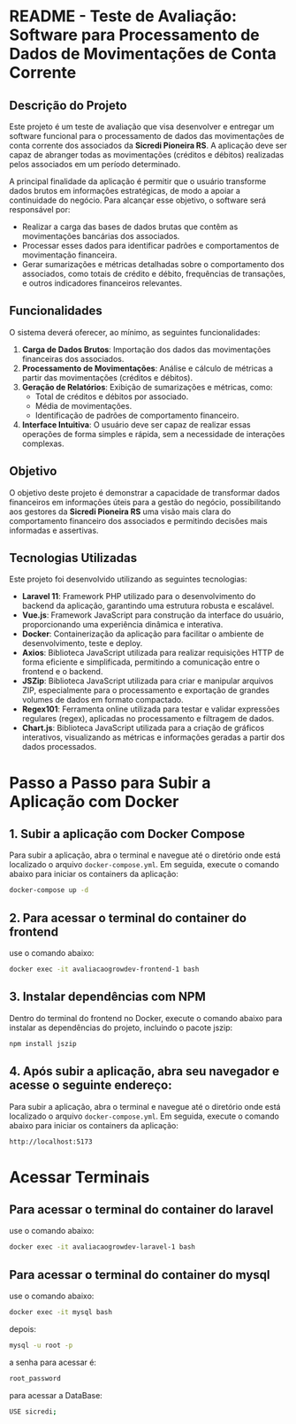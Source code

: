 # README - Teste de Avaliação: Software para Processamento de Dados de Movimentações de Conta Corrente

## Descrição do Projeto

Este projeto é um teste de avaliação que visa desenvolver e entregar um software funcional para o processamento de dados das movimentações de conta corrente dos associados da **Sicredi Pioneira RS**. A aplicação deve ser capaz de abranger todas as movimentações (créditos e débitos) realizadas pelos associados em um período determinado.

A principal finalidade da aplicação é permitir que o usuário transforme dados brutos em informações estratégicas, de modo a apoiar a continuidade do negócio. Para alcançar esse objetivo, o software será responsável por:

- Realizar a carga das bases de dados brutas que contêm as movimentações bancárias dos associados.
- Processar esses dados para identificar padrões e comportamentos de movimentação financeira.
- Gerar sumarizações e métricas detalhadas sobre o comportamento dos associados, como totais de crédito e débito, frequências de transações, e outros indicadores financeiros relevantes.

## Funcionalidades

O sistema deverá oferecer, ao mínimo, as seguintes funcionalidades:

1. **Carga de Dados Brutos**: Importação dos dados das movimentações financeiras dos associados.
2. **Processamento de Movimentações**: Análise e cálculo de métricas a partir das movimentações (créditos e débitos).
3. **Geração de Relatórios**: Exibição de sumarizações e métricas, como:
   - Total de créditos e débitos por associado.
   - Média de movimentações.
   - Identificação de padrões de comportamento financeiro.
4. **Interface Intuitiva**: O usuário deve ser capaz de realizar essas operações de forma simples e rápida, sem a necessidade de interações complexas.

## Objetivo

O objetivo deste projeto é demonstrar a capacidade de transformar dados financeiros em informações úteis para a gestão do negócio, possibilitando aos gestores da **Sicredi Pioneira RS** uma visão mais clara do comportamento financeiro dos associados e permitindo decisões mais informadas e assertivas.

## Tecnologias Utilizadas

Este projeto foi desenvolvido utilizando as seguintes tecnologias:

- **Laravel 11**: Framework PHP utilizado para o desenvolvimento do backend da aplicação, garantindo uma estrutura robusta e escalável.
- **Vue.js**: Framework JavaScript para construção da interface do usuário, proporcionando uma experiência dinâmica e interativa.
- **Docker**: Containerização da aplicação para facilitar o ambiente de desenvolvimento, teste e deploy.
- **Axios**: Biblioteca JavaScript utilizada para realizar requisições HTTP de forma eficiente e simplificada, permitindo a comunicação entre o frontend e o backend.
- **JSZip**: Biblioteca JavaScript utilizada para criar e manipular arquivos ZIP, especialmente para o processamento e exportação de grandes volumes de dados em formato compactado.
- **Regex101**: Ferramenta online utilizada para testar e validar expressões regulares (regex), aplicadas no processamento e filtragem de dados.
- **Chart.js**: Biblioteca JavaScript utilizada para a criação de gráficos interativos, visualizando as métricas e informações geradas a partir dos dados processados.

# Passo a Passo para Subir a Aplicação com Docker

## 1. Subir a aplicação com Docker Compose

Para subir a aplicação, abra o terminal e navegue até o diretório onde está localizado o arquivo `docker-compose.yml`. Em seguida, execute o comando abaixo para iniciar os containers da aplicação:

```bash
docker-compose up -d
```
## 2. Para acessar o terminal do container do frontend

use o comando abaixo:

```bash
docker exec -it avaliacaogrowdev-frontend-1 bash
```
## 3. Instalar dependências com NPM

Dentro do terminal do frontend no Docker, execute o comando abaixo para instalar as dependências do projeto, incluindo o pacote jszip:

```bash
npm install jszip
```
## 4. Após subir a aplicação, abra seu navegador e acesse o seguinte endereço:

Para subir a aplicação, abra o terminal e navegue até o diretório onde está localizado o arquivo `docker-compose.yml`. Em seguida, execute o comando abaixo para iniciar os containers da aplicação:

```bash
http://localhost:5173
```

# Acessar Terminais

##  Para acessar o terminal do container do laravel

use o comando abaixo:

```bash
docker exec -it avaliacaogrowdev-laravel-1 bash
```

##  Para acessar o terminal do container do mysql

use o comando abaixo:

```bash
docker exec -it mysql bash
```

depois: 

```bash
mysql -u root -p
```

a senha para acessar é:

```bash
root_password
```

para acessar a DataBase: 

```bash
USE sicredi;
```


